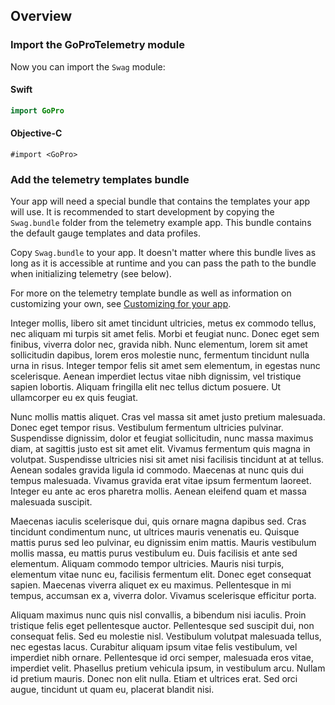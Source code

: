 ## Overview


### Import the GoProTelemetry module

Now you can import the `Swag` module:

#### Swift
```swift
import GoPro
```

#### Objective-C
```objc
#import <GoPro>
```

### Add the telemetry templates bundle

Your app will need a special bundle that contains the templates your app will use. It is recommended to start development by copying the `Swag.bundle` folder from the telemetry example app. This bundle contains the default gauge templates and data profiles.

Copy `Swag.bundle` to your app. It doesn't matter where this bundle lives as long as it is accessible at runtime and you can pass the path to the bundle when initializing telemetry (see below).

For more on the telemetry template bundle as well as information on customizing your own, see [Customizing for your app](customizing.html).


Integer mollis, libero sit amet tincidunt ultricies, metus ex commodo tellus, nec aliquam mi turpis sit amet felis. Morbi et feugiat nunc. Donec eget sem finibus, viverra dolor nec, gravida nibh. Nunc elementum, lorem sit amet sollicitudin dapibus, lorem eros molestie nunc, fermentum tincidunt nulla urna in risus. Integer tempor felis sit amet sem elementum, in egestas nunc scelerisque. Aenean imperdiet lectus vitae nibh dignissim, vel tristique sapien lobortis. Aliquam fringilla elit nec tellus dictum posuere. Ut ullamcorper eu ex quis feugiat.

Nunc mollis mattis aliquet. Cras vel massa sit amet justo pretium malesuada. Donec eget tempor risus. Vestibulum fermentum ultricies pulvinar. Suspendisse dignissim, dolor et feugiat sollicitudin, nunc massa maximus diam, at sagittis justo est sit amet elit. Vivamus fermentum quis magna in volutpat. Suspendisse ultricies nisi sit amet nisi facilisis tincidunt at at tellus. Aenean sodales gravida ligula id commodo. Maecenas at nunc quis dui tempus malesuada. Vivamus gravida erat vitae ipsum fermentum laoreet. Integer eu ante ac eros pharetra mollis. Aenean eleifend quam et massa malesuada suscipit.

Maecenas iaculis scelerisque dui, quis ornare magna dapibus sed. Cras tincidunt condimentum nunc, ut ultrices mauris venenatis eu. Quisque mattis purus sed leo pulvinar, eu dignissim enim mattis. Mauris vestibulum mollis massa, eu mattis purus vestibulum eu. Duis facilisis et ante sed elementum. Aliquam commodo tempor ultricies. Mauris nisi turpis, elementum vitae nunc eu, facilisis fermentum elit. Donec eget consequat sapien. Maecenas viverra aliquet ex eu maximus. Pellentesque in mi tempus, accumsan ex a, viverra dolor. Vivamus scelerisque efficitur porta.

Aliquam maximus nunc quis nisl convallis, a bibendum nisi iaculis. Proin tristique felis eget pellentesque auctor. Pellentesque sed suscipit dui, non consequat felis. Sed eu molestie nisl. Vestibulum volutpat malesuada tellus, nec egestas lacus. Curabitur aliquam ipsum vitae felis vestibulum, vel imperdiet nibh ornare. Pellentesque id orci semper, malesuada eros vitae, imperdiet velit. Phasellus pretium vehicula ipsum, in vestibulum arcu. Nullam id pretium mauris. Donec non elit nulla. Etiam et ultrices erat. Sed orci augue, tincidunt ut quam eu, placerat blandit nisi.